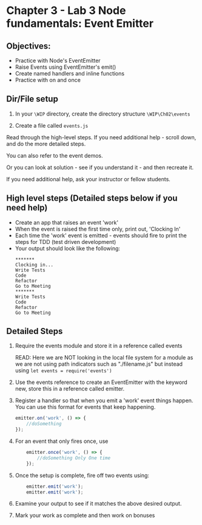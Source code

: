 # Chapter 3 - Lab 3 Node fundamentals: Event Emitter
## Objectives:
* Practice with Node's EventEmitter 
* Raise Events using EventEmitter's emit()
* Create named handlers and inline functions
* Practice with on and once 

## Dir/File setup

1. In your `\WIP` directory, create the directory structure `\WIP\Ch02\events`

1. Create a file called `events.js`

Read through the high-level steps. If you need additional help - scroll down, and do the more detailed steps. 

You can also refer to the event demos.

Or you can look at solution  - see if you understand it - and then recreate it.

If you need additional help, ask your instructor or fellow students. 

## High level steps (Detailed steps below if you need help)
* Create an app that raises an event 'work'
* When the event is raised the first time only, print out, 'Clocking In'
* Each time the 'work' event is emitted - events should fire to print the steps for TDD (test driven development)
* Your output should look like the following:
    ```
    *******
    Clocking in...
    Write Tests
    Code
    Refactor
    Go to Meeting
    *******
    Write Tests
    Code
    Refactor
    Go to Meeting
    ```

## Detailed Steps


1. Require the events module and store it in a reference called events

    READ: Here we are NOT looking in the local file system for a module as we are not using path indicators such as "./filename.js" but instead using `let events = require('events')`

1. Use the events reference to create an EventEmitter with the keyword new, store this in a reference called emitter.

1. Register a handler so that when you emit a 'work' event things happen. You can use this format for events that keep happening. 
    ```javascript
    emitter.on('work', () => { 
        //doSomething
    });
    ```

1. For an event that only fires once, use 

    ```javascript
        emitter.once('work', () => { 
            //doSomething Only One time
        });
    ```

1. Once the setup is complete, fire off two events using:

    ```javascript
        emitter.emit('work');
        emitter.emit('work');
    ```

1. Examine your output to see if it matches the above desired output.


3. Mark your work as complete and then work on bonuses


